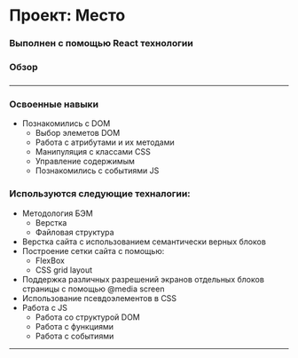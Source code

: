 # Проект: Место

### Выполнен с помощью React технологии

### Обзор

### 


***

### Освоенные навыки

* Познакомились с DOM
  * Выбор элеметов DOM
  * Работа с атрибутами и их методами
  * Манипуляция с классами CSS
  * Управление содержимым
  * Познакомились с событиями JS


### Используются следующие техналогии:

* Методология БЭМ
    * Верстка
    * Файловая структура
* Верстка сайта с использованием семантически верных блоков
* Построение сетки сайта с помощью:
    * FlexBox
    * CSS grid layout
* Поддержка различных разрешений экранов отдельных блоков страницы с помощью @media screen
* Использование псевдоэлементов в CSS
* Работа с JS
    * Работа со структурой DOM
    * Работа с функциями
    * Работа с событиями

***
